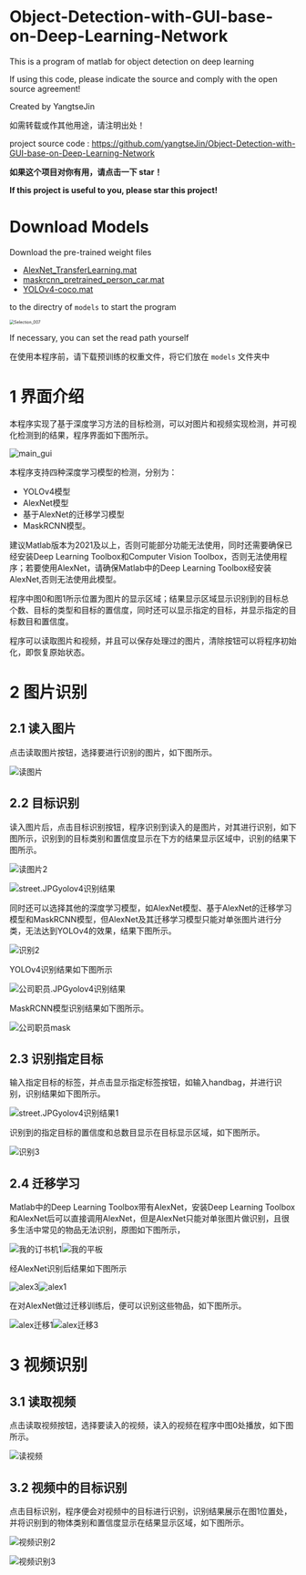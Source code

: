 # Object-Detection-with-GUI-base-on-Deep-Learning-Network

This is a program of matlab for object detection on deep learning

If using this code, please indicate the source and comply with the open source agreement!

Created by YangtseJin

如需转载或作其他用途，请注明出处！

project source code : https://github.com/yangtseJin/Object-Detection-with-GUI-base-on-Deep-Learning-Network

**如果这个项目对你有用，请点击一下 star！**

**If this project is useful to you, please star this project!**



# Download Models

Download the pre-trained weight files

* [AlexNet_TransferLearning.mat](https://drive.google.com/file/d/1-1U-IleW1OTCWf8fv3-tex_Rj-BG2cXt/view?usp=drive_link)
* [maskrcnn_pretrained_person_car.mat](https://drive.google.com/file/d/1-4XO9DhA8RwEMhD55b5mWgDuYnOnb8P-/view?usp=drive_link)
* [YOLOv4-coco.mat](https://drive.google.com/file/d/1-5ye5V9AqLFrEs78_84kwjr52aNYp20B/view?usp=drive_link)

to the directry of `models` to start the program

<img src="./README.assets/Selection_007.png" alt="Selection_007" style="zoom:50%;" />

If necessary, you can set the read path yourself 



在使用本程序前，请下载预训练的权重文件，将它们放在 `models` 文件夹中



# 1 界面介绍

本程序实现了基于深度学习方法的目标检测，可以对图片和视频实现检测，并可视化检测到的结果，程序界面如下图所示。

![main_gui](README.assets/clip_image002.gif)

本程序支持四种深度学习模型的检测，分别为：

* YOLOv4模型
* AlexNet模型
* 基于AlexNet的迁移学习模型
* MaskRCNN模型。

建议Matlab版本为2021及以上，否则可能部分功能无法使用，同时还需要确保已经安装Deep Learning Toolbox和Computer Vision Toolbox，否则无法使用程序；若要使用AlexNet，请确保Matlab中的Deep Learning Toolbox经安装AlexNet,否则无法使用此模型。

程序中图0和图1所示位置为图片的显示区域；结果显示区域显示识别到的目标总个数、目标的类型和目标的置信度，同时还可以显示指定的目标，并显示指定的目标数目和置信度。

程序可以读取图片和视频，并且可以保存处理过的图片，清除按钮可以将程序初始化，即恢复原始状态。

# 2 图片识别

## 2.1 读入图片

点击读取图片按钮，选择要进行识别的图片，如下图所示。

![读图片](README.assets/clip_image004.gif)

## 2.2 目标识别

读入图片后，点击目标识别按钮，程序识别到读入的是图片，对其进行识别，如下图所示，识别到的目标类别和置信度显示在下方的结果显示区域中，识别的结果下图所示。

![读图片2](README.assets/clip_image006.gif)

![street.JPGyolov4识别结果](README.assets/clip_image007.jpg)

同时还可以选择其他的深度学习模型，如AlexNet模型、基于AlexNet的迁移学习模型和MaskRCNN模型，但AlexNet及其迁移学习模型只能对单张图片进行分类，无法达到YOLOv4的效果，结果下图所示。

![识别2](README.assets/clip_image009.jpg)

YOLOv4识别结果如下图所示

![公司职员.JPGyolov4识别结果](README.assets/clip_image011.jpg)

MaskRCNN模型识别结果如下图所示。

![公司职员mask](README.assets/clip_image013.jpg)

## 2.3 识别指定目标

输入指定目标的标签，并点击显示指定标签按钮，如输入handbag，并进行识别，识别结果如下图所示。

![street.JPGyolov4识别结果1](README.assets/clip_image014.jpg)

识别到的指定目标的置信度和总数目显示在目标显示区域，如下图所示。

![识别3](README.assets/clip_image016.gif)

## 2.4 迁移学习

Matlab中的Deep Learning Toolbox带有AlexNet，安装Deep Learning Toolbox和AlexNet后可以直接调用AlexNet，但是AlexNet只能对单张图片做识别，且很多生活中常见的物品无法识别，原图如下图所示，

![我的订书机1](README.assets/clip_image018.jpg)![我的平板](README.assets/clip_image020.jpg)

经AlexNet识别后结果如下图所示

![alex3](README.assets/clip_image022.jpg)![alex1](README.assets/clip_image024.jpg)

在对AlexNet做过迁移训练后，便可以识别这些物品，如下图所示。

![alex迁移1](README.assets/clip_image026.jpg)![alex迁移3](README.assets/clip_image028.jpg)

# 3 视频识别

## 3.1 读取视频

点击读取视频按钮，选择要读入的视频，读入的视频在程序中图0处播放，如下图所示。

![读视频](README.assets/clip_image030.gif)

## 3.2 视频中的目标识别

点击目标识别，程序便会对视频中的目标进行识别，识别结果展示在图1位置处，并将识别到的物体类别和置信度显示在结果显示区域，如下图所示。

![视频识别2](README.assets/clip_image032.gif)

![视频识别3](README.assets/clip_image034.gif)
